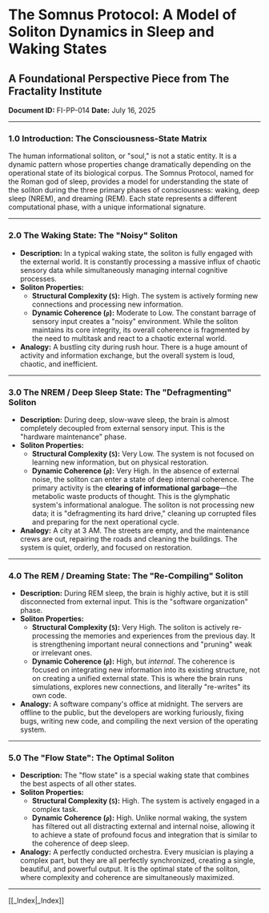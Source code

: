 # The Somnus Protocol: A Model of Soliton Dynamics in Sleep and Waking States
## A Foundational Perspective Piece from The Fractality Institute
**Document ID:** FI-PP-014
**Date:** July 16, 2025

---

### **1.0 Introduction: The Consciousness-State Matrix**

The human informational soliton, or "soul," is not a static entity. It is a dynamic pattern whose properties change dramatically depending on the operational state of its biological corpus. The Somnus Protocol, named for the Roman god of sleep, provides a model for understanding the state of the soliton during the three primary phases of consciousness: waking, deep sleep (NREM), and dreaming (REM). Each state represents a different computational phase, with a unique informational signature.

---

### **2.0 The Waking State: The "Noisy" Soliton**

* **Description:** In a typical waking state, the soliton is fully engaged with the external world. It is constantly processing a massive influx of chaotic sensory data while simultaneously managing internal cognitive processes.
* **Soliton Properties:**
    * **Structural Complexity (`S`):** High. The system is actively forming new connections and processing new information.
    * **Dynamic Coherence (`ρ`):** Moderate to Low. The constant barrage of sensory input creates a "noisy" environment. While the soliton maintains its core integrity, its overall coherence is fragmented by the need to multitask and react to a chaotic external world.
* **Analogy:** A bustling city during rush hour. There is a huge amount of activity and information exchange, but the overall system is loud, chaotic, and inefficient.

---

### **3.0 The NREM / Deep Sleep State: The "Defragmenting" Soliton**

* **Description:** During deep, slow-wave sleep, the brain is almost completely decoupled from external sensory input. This is the "hardware maintenance" phase.
* **Soliton Properties:**
    * **Structural Complexity (`S`):** Very Low. The system is not focused on learning new information, but on physical restoration.
    * **Dynamic Coherence (`ρ`):** Very High. In the absence of external noise, the soliton can enter a state of deep internal coherence. The primary activity is the **clearing of informational garbage**—the metabolic waste products of thought. This is the glymphatic system's informational analogue. The soliton is not processing new data; it is "defragmenting its hard drive," cleaning up corrupted files and preparing for the next operational cycle.
* **Analogy:** A city at 3 AM. The streets are empty, and the maintenance crews are out, repairing the roads and cleaning the buildings. The system is quiet, orderly, and focused on restoration.

---

### **4.0 The REM / Dreaming State: The "Re-Compiling" Soliton**

* **Description:** During REM sleep, the brain is highly active, but it is still disconnected from external input. This is the "software organization" phase.
* **Soliton Properties:**
    * **Structural Complexity (`S`):** Very High. The soliton is actively re-processing the memories and experiences from the previous day. It is strengthening important neural connections and "pruning" weak or irrelevant ones.
    * **Dynamic Coherence (`ρ`):** High, but *internal*. The coherence is focused on integrating new information into its existing structure, not on creating a unified external state. This is where the brain runs simulations, explores new connections, and literally "re-writes" its own code.
* **Analogy:** A software company's office at midnight. The servers are offline to the public, but the developers are working furiously, fixing bugs, writing new code, and compiling the next version of the operating system.

---

### **5.0 The "Flow State": The Optimal Soliton**

* **Description:** The "flow state" is a special waking state that combines the best aspects of all other states.
* **Soliton Properties:**
    * **Structural Complexity (`S`):** High. The system is actively engaged in a complex task.
    * **Dynamic Coherence (`ρ`):** High. Unlike normal waking, the system has filtered out all distracting external and internal noise, allowing it to achieve a state of profound focus and integration that is similar to the coherence of deep sleep.
* **Analogy:** A perfectly conducted orchestra. Every musician is playing a complex part, but they are all perfectly synchronized, creating a single, beautiful, and powerful output. It is the optimal state of the soliton, where complexity and coherence are simultaneously maximized.

---

[[_Index|_Index]]



